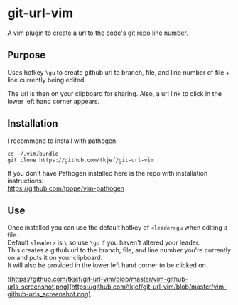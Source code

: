 # git-url-vim
A vim plugin to create a url to the code's git repo line number.   

## Purpose
Uses hotkey `\gu` to create github url to branch, file, and line number of file + line currently being edited.
   
The url is then on your clipboard for sharing. Also, a url link to click in the lower left hand corner appears.

## Installation
I recommend to install with pathogen:
```
cd ~/.vim/bundle
git clone https://github.com/tkjef/git-url-vim
```

If you don't have Pathogen installed here is the repo with installation instructions:  
https://github.com/tpope/vim-pathogen

## Use
Once installed you can use the default hotkey of `<leader>gu` when editing a file.   
Default `<leader>` is `\` so use `\gu` if you haven't altered your leader.  
This creates a github url to the branch, file, and line number you're currently on and puts it on your clipboard.  
It will also be provided in the lower left hand corner to be clicked on.

![https://github.com/tkjef/git-url-vim/blob/master/vim-github-urls_screenshot.png](https://github.com/tkjef/git-url-vim/blob/master/vim-github-urls_screenshot.png)
